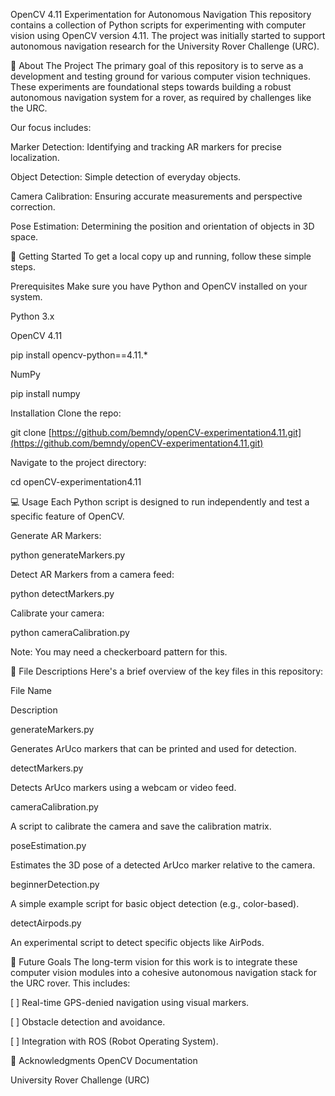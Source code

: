 OpenCV 4.11 Experimentation for Autonomous Navigation
This repository contains a collection of Python scripts for experimenting with computer vision using OpenCV version 4.11. The project was initially started to support autonomous navigation research for the University Rover Challenge (URC).

🚩 About The Project
The primary goal of this repository is to serve as a development and testing ground for various computer vision techniques. These experiments are foundational steps towards building a robust autonomous navigation system for a rover, as required by challenges like the URC.

Our focus includes:

Marker Detection: Identifying and tracking AR markers for precise localization.

Object Detection: Simple detection of everyday objects.

Camera Calibration: Ensuring accurate measurements and perspective correction.

Pose Estimation: Determining the position and orientation of objects in 3D space.

🚀 Getting Started
To get a local copy up and running, follow these simple steps.

Prerequisites
Make sure you have Python and OpenCV installed on your system.

Python 3.x

OpenCV 4.11

pip install opencv-python==4.11.*

NumPy

pip install numpy

Installation
Clone the repo:

git clone [https://github.com/bemndy/openCV-experimentation4.11.git](https://github.com/bemndy/openCV-experimentation4.11.git)

Navigate to the project directory:

cd openCV-experimentation4.11

💻 Usage
Each Python script is designed to run independently and test a specific feature of OpenCV.

Generate AR Markers:

python generateMarkers.py

Detect AR Markers from a camera feed:

python detectMarkers.py

Calibrate your camera:

python cameraCalibration.py

Note: You may need a checkerboard pattern for this.

📂 File Descriptions
Here's a brief overview of the key files in this repository:

File Name

Description

generateMarkers.py

Generates ArUco markers that can be printed and used for detection.

detectMarkers.py

Detects ArUco markers using a webcam or video feed.

cameraCalibration.py

A script to calibrate the camera and save the calibration matrix.

poseEstimation.py

Estimates the 3D pose of a detected ArUco marker relative to the camera.

beginnerDetection.py

A simple example script for basic object detection (e.g., color-based).

detectAirpods.py

An experimental script to detect specific objects like AirPods.

🎯 Future Goals
The long-term vision for this work is to integrate these computer vision modules into a cohesive autonomous navigation stack for the URC rover. This includes:

[ ] Real-time GPS-denied navigation using visual markers.

[ ] Obstacle detection and avoidance.

[ ] Integration with ROS (Robot Operating System).

🙏 Acknowledgments
OpenCV Documentation

University Rover Challenge (URC)

